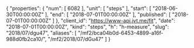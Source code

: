 {
  "properties": {
    "num": [
      6082
    ],
    "unit": [
      "steps"
    ],
    "start": [
      "2018-06-30T00:00:00Z"
    ],
    "end": [
      "2018-07-01T00:00:00Z"
    ],
    "published": [
      "2018-07-01T00:00:00Z"
    ]
  },
  "client_id": "https://www-api.jvt.me/fit",
  "date": "2018-07-01T00:00:00Z",
  "kind": "steps",
  "h": "h-measure",
  "slug": "2018/07/dgu47",
  "aliases": [
    "/mf2/bca04b0d-6453-4899-a16f-988d0fb2ca10/",
    "/mf2/2018/07/dGu47"
  ]
}
